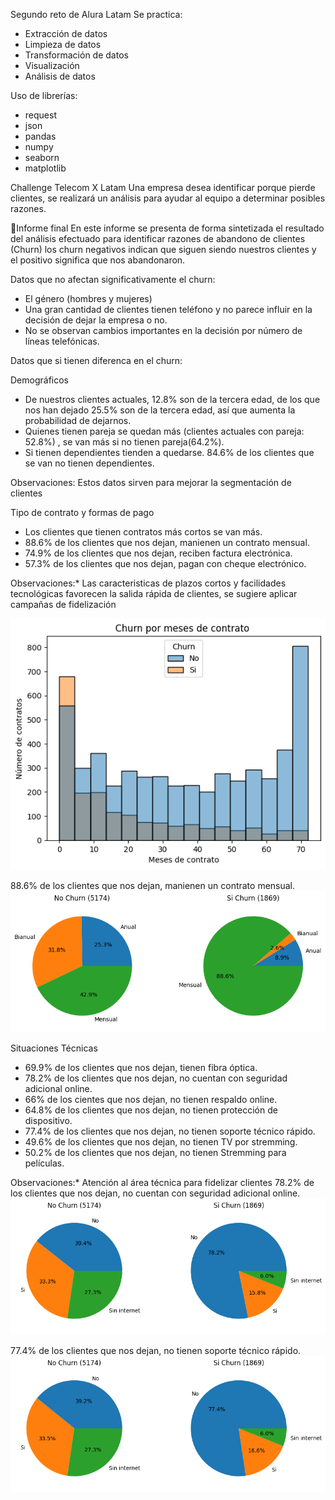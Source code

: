 Segundo reto de Alura Latam
Se practica:
- Extracción de datos
- Limpieza de datos
- Transformación de datos
- Visualización
- Análisis de datos

Uso de librerías:
- request
- json
- pandas
- numpy
- seaborn
- matplotlib

Challenge Telecom X Latam
Una empresa desea identificar porque pierde clientes, se realizará un análisis para ayudar al equipo a determinar posibles razones.

📄Informe final
En este informe se presenta de forma sintetizada el resultado del análisis efectuado para identificar razones de abandono de clientes (Churn) los churn negativos indican que siguen siendo nuestros clientes y el positivo significa que nos abandonaron.

Datos que no afectan significativamente el churn:
- El género (hombres y mujeres)
- Una gran cantidad de clientes tienen teléfono y no parece influir en la decisión de dejar la empresa o no.
- No se observan cambios importantes en la decisión por número de líneas telefónicas.

Datos que si tienen diferenca en el churn:

Demográficos
- De nuestros clientes actuales, 12.8% son de la tercera edad, de los que nos han dejado 25.5% son de la tercera edad, así que aumenta la probabilidad de dejarnos.
- Quienes tienen pareja se quedan más (clientes actuales con pareja: 52.8%) , se van más si no tienen pareja(64.2%).
- Si tienen dependientes tienden a quedarse. 84.6% de los clientes que se van no tienen dependientes.

Observaciones: Estos datos sirven para mejorar la segmentación de clientes

Tipo de contrato y formas de pago
- Los clientes que tienen contratos más cortos se van más.
- 88.6% de los clientes que nos dejan, manienen un contrato mensual.
- 74.9% de los clientes que nos dejan, reciben factura electrónica.
- 57.3% de los clientes que nos dejan, pagan con cheque electrónico.

Observaciones:* Las caracteristicas de plazos cortos y facilidades tecnológicas favorecen la salida rápida de clientes, se sugiere aplicar campañas de fidelización

![Meses de contrato](Meses_de_contrato.png)

88.6% de los clientes que nos dejan, manienen un contrato mensual.
![Tipo de contrato](Tipo_de_contrato.png)

Situaciones Técnicas
- 69.9% de los clientes que nos dejan, tienen fibra óptica.
- 78.2% de los clientes que nos dejan, no cuentan con seguridad adicional online.
- 66% de los cientes que nos dejan, no tienen respaldo online.
- 64.8% de los clientes que nos dejan, no tienen protección de dispositivo.
- 77.4% de los clientes que nos dejan, no tienen soporte técnico rápido.
- 49.6% de los clientes que nos dejan, no tienen TV por stremming.
- 50.2% de los clientes que nos dejan, no tienen Stremming para películas.

Observaciones:* Atención al área técnica para fidelizar clientes
78.2% de los clientes que nos dejan, no cuentan con seguridad adicional online.
![Seguridad adicional](Seguridad_adicional.png) 

77.4% de los clientes que nos dejan, no tienen soporte técnico rápido.
![SoporteTecnico_Rapido](SoporteTecnico_Rapido.png)

